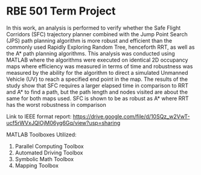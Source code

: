 # RBE 501 Term Project

In this work, an analysis is performed to verify
whether the Safe Flight Corridors (SFC) trajectory planner
combined with the Jump Point Search (JPS) path planning
algorithm is more robust and efficient than the commonly used
Rapidly Exploring Random Tree, henceforth RRT, as well as the
A* path planning algorithms. This analysis was conducted using
MATLAB where the algorithms were executed on identical 2D
occupancy maps where efficiency was measured in terms of time
and robustness was measured by the ability for the algorithm to
direct a simulated Unmanned Vehicle (UV) to reach a specified
end point in the map. The results of the study show that SFC
requires a larger elapsed time in comparison to RRT and A* to
find a path, but the path length and nodes visited are about the
same for both maps used. SFC is shown to be as robust as A*
where RRT has the worst robustness in comparison

Link to IEEE format report: https://drive.google.com/file/d/10SQz_w2VwT-ucf5rWVxJQlOjM06yg6Gq/view?usp=sharing

MATLAB Toolboxes Utilized:

1) Parallel Computing Toolbox
2) Automated Driving Toolbox
3) Symbolic Math Toolbox
4) Mapping Toolbox
